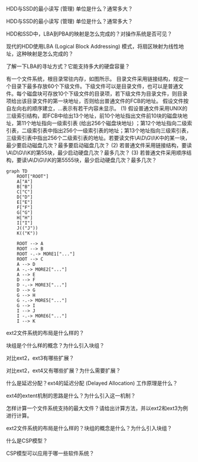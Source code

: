 HDD与SSD的最小读写 (管理) 单位是什么？通常多大？

HDD与SSD的最小读写 (管理) 单位是什么？通常多大？

HDD和SSD中，LBA到PBA的映射是怎么完成的？对操作系统是否可见？

现代的HDD使用LBA (Logical Block Addressing) 模式，将扇区映射为线性地址，这种映射是怎么完成的？

了解一下LBA的寻址方式？它能支持多大的硬盘容量？

有一个文件系统，根目录常驻内存，如图所示。
       目录文件采用链接结构，规定一个目录下最多存放60个下级文件。下级文件可以是目录文件，也可以是普通文件。每个磁盘块可存放10个下级文件的目录项，若下级文件为目录文件，则目录项给出该目录文件的第一块地址，否则给出普通文件的FCB的地址。
       假设文件按自左向右的顺序建立，…表示有若干内容未显示。
   (1) 假设普通文件采用UNIX的三级索引结构，即FCB中给出13个地址，前10个地址指出文件前10块的磁盘块地址，第11个地址指向一级索引表 (给出256个磁盘块地址) ；第12个地址指向二级索引表，二级索引表中指出256个一级索引表的地址；第13个地址指向三级索引表，三级索引表中指出256个二级索引表的地址。若要读文件\A\D\G\I\K中的某一块，最少要启动磁盘几次？最多要启动磁盘几次？
 (2) 若普通文件采用链接结构，要读\A\D\G\I\K的第55块，最少启动硬盘几次？最多几次？
 (3) 若普通文件采用顺序结构，要读\A\D\G\I\K的第5555块，最少启动硬盘几次？最多几次？
```mermaid
graph TD
    ROOT["ROOT"]
    A["A"]
    B["B"]
    C["C"]
    D["D"]
    E["E"]
    F["F"]
    G["G"]
    H["H"]
    I["I"]
    J(("J"))
    K(("K"))
    
    ROOT --> A
    ROOT --> B
    ROOT -.-> MORE1["..."]
    ROOT --> C
    A --> D
    A -.-> MORE2["..."]
    A --> E
    D --> F
    D -.-> MORE3["..."]
    D --> G
    G --> H
    G -.-> MORE5["..."]
    G --> I
    I --> J
    I -.-> MORE6["..."]
    I --> K
```

ext2文件系统的布局是什么样的？

块组是个什么样的概念？为什么引入块组？

对比ext2，ext3有哪些扩展？

对比ext2，ext4又有哪些扩展？为什么需要扩展？

什么是延迟分配？ext4的延迟分配 (Delayed Allocation) 工作原理是什么？

ext4的extent机制的思路是什么？为什么引入这一机制？

怎样计算一个文件系统支持的最大文件？请给出计算方法，并以ext2和ext3为例进行计算。

ext2文件系统的布局是什么样的？块组的概念是什么？为什么引入块组？

什么是CSP模型？

CSP模型可以应用于哪一些软件系统？
